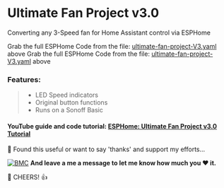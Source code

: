 # Ultimate Fan Project v3.0
Converting any 3-Speed fan for Home Assistant control via ESPHome

Grab the full ESPHome Code from the file: [ultimate-fan-project-V3.yaml](https://github.com/3ative/ultimate-fan-project-V3/blob/main/ultimate-fan-project-V3.yaml) above
Grab the full ESPHome Code from the file: [ultimate-fan-project-V3.yaml](https://github.com/3ative/ultimate-fan-project-V3/blob/main/ultimate-fan-project-V3.yaml) above


### Features:

> - LED Speed indicators
> - Original button functions
> - Runs on a Sonoff Basic 


#### YouTube guide and code tutorial: [ESPHome: Ultimate Fan Project v3.0 Tutorial](https://youtu.be/Z07tGZzi0BQ)






🎁 Found this useful or want to say 'thanks' and support my efforts...

[![BMC](https://www.buymeacoffee.com/assets/img/custom_images/white_img.png)](https://www.buymeacoffee.com/3ative) **And leave a me a message to let me know how much you ❤ it.**

🍺 CHEERS! 👍
